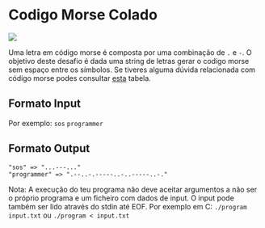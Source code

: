 # Codigo Morse Colado
![](https://img.shields.io/badge/-EASY-easy.svg?style=for-the-badge)

Uma letra em código morse é composta por uma combinação de `.` e `-`.
O objetivo deste desafio é dada uma string de letras gerar o codigo morse sem espaço entre os símbolos.
Se tiveres alguma dúvida relacionada com código morse podes consultar [esta](https://duckduckgo.com/?q=tabela+de+codigo+morse&t=brave&iax=images&ia=images&iai=https%3A%2F%2F3.bp.blogspot.com%2F-tRcbVmFJHyU%2FVCcNrC3fHaI%2FAAAAAAAABGU%2FttXSLFTvyog%2Fs1600%2Fcodigo%252Bmorse.jpg) tabela.
## Formato Input
Por exemplo:
`sos`
`programmer`

## Formato Output

```
"sos" => "...---..."
"programmer" => ".--..-.-----..-..-----..-."
```

Nota: A execução do teu programa não deve aceitar argumentos a não ser o próprio programa e um ficheiro com dados de input. O input pode também ser lido através do stdin até EOF. 
Por exemplo em C:
`./program input.txt` ou `./program < input.txt` 
